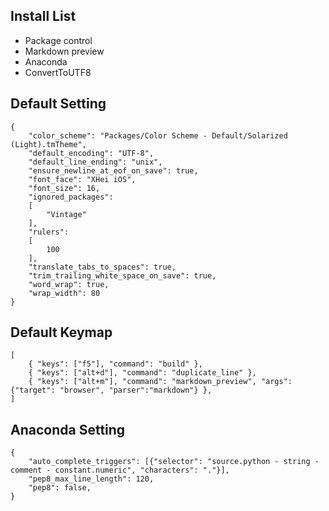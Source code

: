 ## Install List
+ Package control
+ Markdown preview
+ Anaconda
+ ConvertToUTF8

## Default Setting
```
{
    "color_scheme": "Packages/Color Scheme - Default/Solarized (Light).tmTheme",
    "default_encoding": "UTF-8",
    "default_line_ending": "unix",
    "ensure_newline_at_eof_on_save": true,
    "font_face": "XHei iOS",
    "font_size": 16,
    "ignored_packages":
    [
        "Vintage"
    ],
    "rulers":
    [
        100
    ],
    "translate_tabs_to_spaces": true,
    "trim_trailing_white_space_on_save": true,
    "word_wrap": true,
    "wrap_width": 80
}
```
## Default Keymap
```
[
    { "keys": ["f5"], "command": "build" },
    { "keys": ["alt+d"], "command": "duplicate_line" },
    { "keys": ["alt+m"], "command": "markdown_preview", "args": {"target": "browser", "parser":"markdown"} },
]

```
## Anaconda Setting
```
{
    "auto_complete_triggers": [{"selector": "source.python - string - comment - constant.numeric", "characters": "."}],
    "pep8_max_line_length": 120,
    "pep8": false,
}

```
